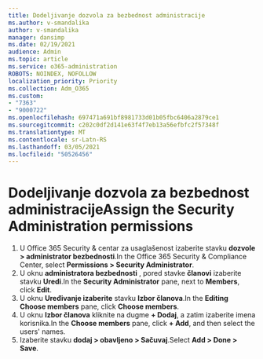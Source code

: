 ```yaml
---
title: Dodeljivanje dozvola za bezbednost administracije
ms.author: v-smandalika
author: v-smandalika
manager: dansimp
ms.date: 02/19/2021
audience: Admin
ms.topic: article
ms.service: o365-administration
ROBOTS: NOINDEX, NOFOLLOW
localization_priority: Priority
ms.collection: Adm_O365
ms.custom:
- "7363"
- "9000722"
ms.openlocfilehash: 697471a691bf8981733d01b05fbc6406a2879ce1
ms.sourcegitcommit: c202c0df2d141e63f4f7eb13a56efbfc2f57348f
ms.translationtype: MT
ms.contentlocale: sr-Latn-RS
ms.lasthandoff: 03/05/2021
ms.locfileid: "50526456"
---
```

# <a name="assign-the-security-administration-permissions"></a><span data-ttu-id="55667-102">Dodeljivanje dozvola za bezbednost administracije</span><span class="sxs-lookup"><span data-stu-id="55667-102">Assign the Security Administration permissions</span></span>

1. <span data-ttu-id="55667-103">U Office 365 Security & centar za usaglašenost izaberite stavku **dozvole > administrator bezbednosti**.</span><span class="sxs-lookup"><span data-stu-id="55667-103">In the Office 365 Security & Compliance Center, select **Permissions > Security Administrator**.</span></span>
2. <span data-ttu-id="55667-104">U oknu **administratora bezbednosti** , pored stavke **članovi** izaberite stavku **Uredi**.</span><span class="sxs-lookup"><span data-stu-id="55667-104">In the **Security Administrator** pane, next to **Members**, click **Edit**.</span></span>
3. <span data-ttu-id="55667-105">U oknu **Uređivanje izaberite** stavku **Izbor članova**.</span><span class="sxs-lookup"><span data-stu-id="55667-105">In the **Editing Choose members** pane, click **Choose members**.</span></span>
4. <span data-ttu-id="55667-106">U oknu **Izbor članova** kliknite na dugme **+ Dodaj**, a zatim izaberite imena korisnika.</span><span class="sxs-lookup"><span data-stu-id="55667-106">In the **Choose members** pane, click **+ Add**, and then select the users' names.</span></span>
5. <span data-ttu-id="55667-107">Izaberite stavku **dodaj > obavljeno > Sačuvaj**.</span><span class="sxs-lookup"><span data-stu-id="55667-107">Select **Add > Done > Save**.</span></span>

